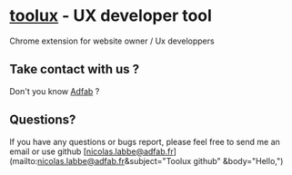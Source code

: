 [toolux](https://chrome.google.com/webstore/detail/toolux/cpbdjakihiefljkahjcmegbekgipagbn) - UX developer tool
===============================================================================================================

Chrome extension for website owner / Ux developpers

Take contact with us  ?
-----------------------
Don't you know [Adfab](http://adfab.fr) ?

Questions?
----------

If you have any questions or bugs report, please feel free to send me an email or use github
[nicolas.labbe@adfab.fr](mailto:nicolas.labbe@adfab.fr&subject="Toolux github" &body="Hello,")
